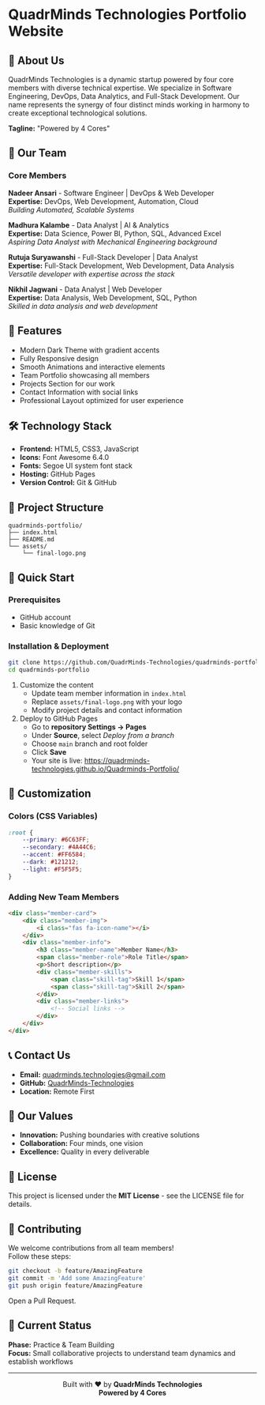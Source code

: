 # QuadrMinds Technologies Portfolio Website


## 🌟 About Us
QuadrMinds Technologies is a dynamic startup powered by four core members with diverse technical expertise. We specialize in Software Engineering, DevOps, Data Analytics, and Full-Stack Development. Our name represents the synergy of four distinct minds working in harmony to create exceptional technological solutions.

**Tagline:** "Powered by 4 Cores"

## 👥 Our Team

### Core Members

**Nadeer Ansari** - Software Engineer | DevOps & Web Developer  
**Expertise:** DevOps, Web Development, Automation, Cloud  
_Building Automated, Scalable Systems_

**Madhura Kalambe** - Data Analyst | AI & Analytics  
**Expertise:** Data Science, Power BI, Python, SQL, Advanced Excel  
_Aspiring Data Analyst with Mechanical Engineering background_

**Rutuja Suryawanshi** - Full-Stack Developer | Data Analyst  
**Expertise:** Full-Stack Development, Web Development, Data Analysis  
_Versatile developer with expertise across the stack_

**Nikhil Jagwani** - Data Analyst | Web Developer  
**Expertise:** Data Analysis, Web Development, SQL, Python  
_Skilled in data analysis and web development_

## 🚀 Features
- Modern Dark Theme with gradient accents  
- Fully Responsive design  
- Smooth Animations and interactive elements  
- Team Portfolio showcasing all members  
- Projects Section for our work  
- Contact Information with social links  
- Professional Layout optimized for user experience  

## 🛠️ Technology Stack
- **Frontend:** HTML5, CSS3, JavaScript  
- **Icons:** Font Awesome 6.4.0  
- **Fonts:** Segoe UI system font stack  
- **Hosting:** GitHub Pages  
- **Version Control:** Git & GitHub  

## 📁 Project Structure
```
quadrminds-portfolio/
├── index.html
├── README.md
└── assets/
    └── final-logo.png
```

## 🚀 Quick Start

### Prerequisites
- GitHub account  
- Basic knowledge of Git  

### Installation & Deployment
```bash
git clone https://github.com/QuadrMinds-Technologies/quadrminds-portfolio.git
cd quadrminds-portfolio
```
1. Customize the content  
   - Update team member information in `index.html`  
   - Replace `assets/final-logo.png` with your logo  
   - Modify project details and contact information  
2. Deploy to GitHub Pages  
   - Go to **repository Settings → Pages**  
   - Under **Source**, select _Deploy from a branch_  
   - Choose `main` branch and root folder  
   - Click **Save**  
   - Your site is live: https://quadrminds-technologies.github.io/Quadrminds-Portfolio/

## 🎨 Customization

### Colors (CSS Variables)
```css
:root {
    --primary: #6C63FF;
    --secondary: #4A44C6;
    --accent: #FF6584;
    --dark: #121212;
    --light: #F5F5F5;
}
```

### Adding New Team Members
```html
<div class="member-card">
    <div class="member-img">
        <i class="fas fa-icon-name"></i>
    </div>
    <div class="member-info">
        <h3 class="member-name">Member Name</h3>
        <span class="member-role">Role Title</span>
        <p>Short description</p>
        <div class="member-skills">
            <span class="skill-tag">Skill 1</span>
            <span class="skill-tag">Skill 2</span>
        </div>
        <div class="member-links">
            <!-- Social links -->
        </div>
    </div>
</div>
```

## 📞 Contact Us
- **Email:** quadrminds.technologies@gmail.com  
- **GitHub:** [QuadrMinds-Technologies](https://github.com/QuadrMinds-Technologies)  
- **Location:** Remote First  

## 🌟 Our Values
- **Innovation:** Pushing boundaries with creative solutions  
- **Collaboration:** Four minds, one vision  
- **Excellence:** Quality in every deliverable  

## 📄 License
This project is licensed under the **MIT License** - see the LICENSE file for details.

## 🤝 Contributing
We welcome contributions from all team members!  
Follow these steps:
```bash
git checkout -b feature/AmazingFeature
git commit -m 'Add some AmazingFeature'
git push origin feature/AmazingFeature
```
Open a Pull Request.

## 🚧 Current Status
**Phase:** Practice & Team Building  
**Focus:** Small collaborative projects to understand team dynamics and establish workflows

---
<div align="center">

Built with ❤️ by **QuadrMinds Technologies**  
**Powered by 4 Cores**

</div>
